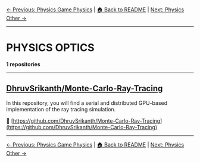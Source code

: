 [← Previous: Physics Game Physics](physics-game-physics.txt) | [🏠 Back to README](../README.md) | [Next: Physics Other →](physics-other.txt)

---

# PHYSICS OPTICS

**1 repositories**

---

## [DhruvSrikanth/Monte-Carlo-Ray-Tracing](https://github.com/DhruvSrikanth/Monte-Carlo-Ray-Tracing)

In this repository, you will find a serial and distributed GPU-based implementation of the ray tracing simulation.

🔗 [https://github.com/DhruvSrikanth/Monte-Carlo-Ray-Tracing](https://github.com/DhruvSrikanth/Monte-Carlo-Ray-Tracing)

---


[← Previous: Physics Game Physics](physics-game-physics.txt) | [🏠 Back to README](../README.md) | [Next: Physics Other →](physics-other.txt)
